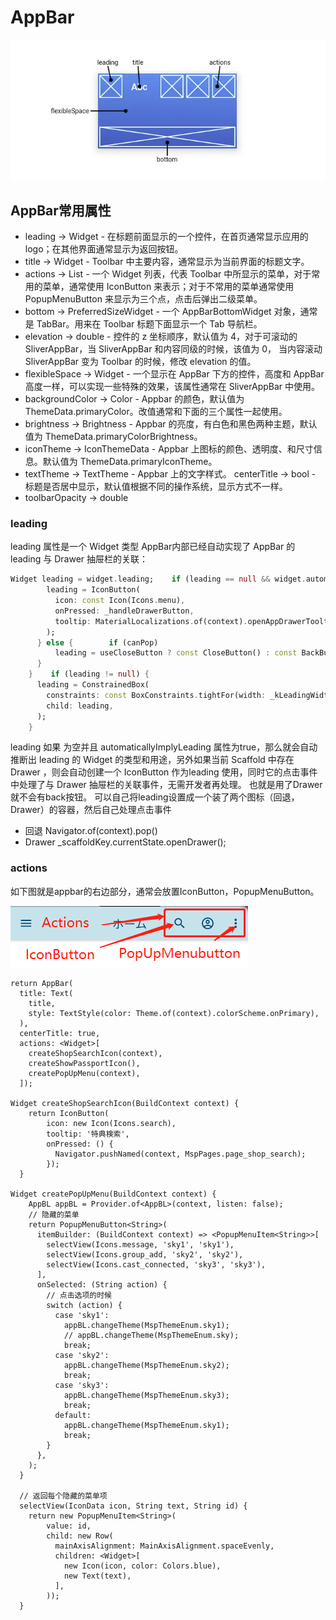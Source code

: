 # AppBar

![](img\2020-11-12-12-55-48.png)

## AppBar常用属性

* leading → Widget - 在标题前面显示的一个控件，在首页通常显示应用的 logo；在其他界面通常显示为返回按钮。
* title → Widget - Toolbar 中主要内容，通常显示为当前界面的标题文字。
* actions → List - 一个 Widget 列表，代表 Toolbar 中所显示的菜单，对于常用的菜单，通常使用 IconButton 来表示；对于不常用的菜单通常使用 PopupMenuButton 来显示为三个点，点击后弹出二级菜单。
* bottom → PreferredSizeWidget - 一个 AppBarBottomWidget 对象，通常是 TabBar。用来在 Toolbar 标题下面显示一个 Tab 导航栏。
* elevation → double - 控件的 z 坐标顺序，默认值为 4，对于可滚动的 SliverAppBar，当 SliverAppBar 和内容同级的时候，该值为 0， 当内容滚动 SliverAppBar 变为 Toolbar 的时候，修改 elevation 的值。
* flexibleSpace → Widget - 一个显示在 AppBar 下方的控件，高度和 AppBar 高度一样，可以实现一些特殊的效果，该属性通常在 SliverAppBar 中使用。
* backgroundColor → Color - Appbar 的颜色，默认值为 ThemeData.primaryColor。改值通常和下面的三个属性一起使用。
* brightness → Brightness - Appbar 的亮度，有白色和黑色两种主题，默认值为 ThemeData.primaryColorBrightness。
* iconTheme → IconThemeData - Appbar 上图标的颜色、透明度、和尺寸信息。默认值为 ThemeData.primaryIconTheme。
* textTheme → TextTheme - Appbar 上的文字样式。
centerTitle → bool - 标题是否居中显示，默认值根据不同的操作系统，显示方式不一样。
* toolbarOpacity → double

### leading

leading 属性是一个 Widget 类型
AppBar内部已经自动实现了 AppBar 的 leading 与 Drawer 抽屉栏的关联：

```dart
Widget leading = widget.leading;    if (leading == null && widget.automaticallyImplyLeading) {      if (hasDrawer) {
        leading = IconButton(
          icon: const Icon(Icons.menu),
          onPressed: _handleDrawerButton,
          tooltip: MaterialLocalizations.of(context).openAppDrawerTooltip,
        );
      } else {        if (canPop)
          leading = useCloseButton ? const CloseButton() : const BackButton();
      }
    }    if (leading != null) {
      leading = ConstrainedBox(
        constraints: const BoxConstraints.tightFor(width: _kLeadingWidth),
        child: leading,
      );
    }

```

leading 如果 为空并且 automaticallyImplyLeading 属性为true，那么就会自动推断出 leading 的 Widget 的类型和用途，另外如果当前 Scaffold 中存在 Drawer ，则会自动创建一个 IconButton 作为leading  使用，同时它的点击事件中处理了与 Drawer 抽屉栏的关联事件，无需开发者再处理。
也就是用了Drawer就不会有back按钮。
可以自己将leading设置成一个装了两个图标（回退，Drawer）的容器，然后自己处理点击事件

* 回退 Navigator.of(context).pop()
* Drawer _scaffoldKey.currentState.openDrawer();

### actions

如下图就是appbar的右边部分，通常会放置IconButton，PopupMenuButton。

![](img\2020-11-26-18-44-11.png)

```
return AppBar(
  title: Text(
    title,
    style: TextStyle(color: Theme.of(context).colorScheme.onPrimary),
  ),
  centerTitle: true,
  actions: <Widget>[
    createShopSearchIcon(context),
    createShowPassportIcon(),
    createPopUpMenu(context),
  ]);

Widget createShopSearchIcon(BuildContext context) {
    return IconButton(
        icon: new Icon(Icons.search),
        tooltip: '特典検索',
        onPressed: () {
          Navigator.pushNamed(context, MspPages.page_shop_search);
        });
  }

Widget createPopUpMenu(BuildContext context) {
    AppBL appBL = Provider.of<AppBL>(context, listen: false);
    // 隐藏的菜单
    return PopupMenuButton<String>(
      itemBuilder: (BuildContext context) => <PopupMenuItem<String>>[
        selectView(Icons.message, 'sky1', 'sky1'),
        selectView(Icons.group_add, 'sky2', 'sky2'),
        selectView(Icons.cast_connected, 'sky3', 'sky3'),
      ],
      onSelected: (String action) {
        // 点击选项的时候
        switch (action) {
          case 'sky1':
            appBL.changeTheme(MspThemeEnum.sky1);
            // appBL.changeTheme(MspThemeEnum.sky);
            break;
          case 'sky2':
            appBL.changeTheme(MspThemeEnum.sky2);
            break;
          case 'sky3':
            appBL.changeTheme(MspThemeEnum.sky3);
            break;
          default:
            appBL.changeTheme(MspThemeEnum.sky1);
            break;
        }
      },
    );
  }

  // 返回每个隐藏的菜单项
  selectView(IconData icon, String text, String id) {
    return new PopupMenuItem<String>(
        value: id,
        child: new Row(
          mainAxisAlignment: MainAxisAlignment.spaceEvenly,
          children: <Widget>[
            new Icon(icon, color: Colors.blue),
            new Text(text),
          ],
        ));
  }

```
